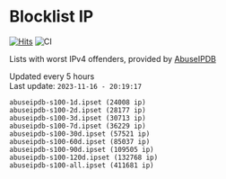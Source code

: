 # Blocklist IP

[![Hits](https://hits.seeyoufarm.com/api/count/incr/badge.svg?url=https%3A%2F%2Fgithub.com%2Fborestad%2Fblocklist-ip%2F&count_bg=%2379C83D&title_bg=%23555555&icon=&icon_color=%23E7E7E7&title=hits&edge_flat=false)](https://hits.seeyoufarm.com)  ![CI](https://img.shields.io/github/workflow/status/borestad/blocklist-ip/CI?style=flat-square)

Lists with worst IPv4 offenders, provided by [AbuseIPDB](https://www.abuseipdb.com/)

<!-- FOOTER-PLACEHOLDER -->
Updated every 5 hours<br>
Last update: `2023-11-16 - 20:19:17`
```
abuseipdb-s100-1d.ipset (24008 ip)
abuseipdb-s100-2d.ipset (28177 ip)
abuseipdb-s100-3d.ipset (30713 ip)
abuseipdb-s100-7d.ipset (36229 ip)
abuseipdb-s100-30d.ipset (57521 ip)
abuseipdb-s100-60d.ipset (85037 ip)
abuseipdb-s100-90d.ipset (109505 ip)
abuseipdb-s100-120d.ipset (132768 ip)
abuseipdb-s100-all.ipset (411681 ip)
```
